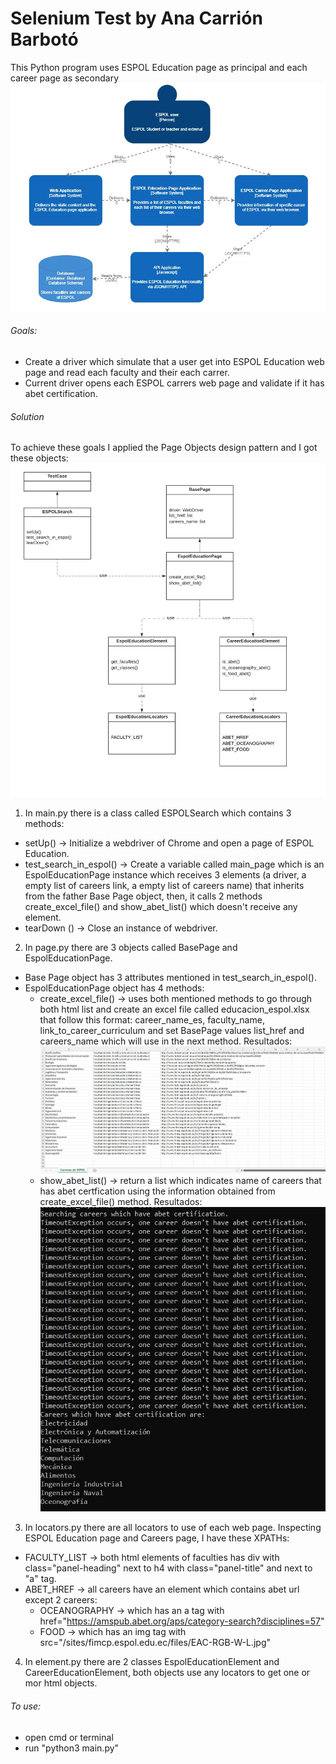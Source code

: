 # Selenium Test by Ana Carrión Barbotó

This Python program uses ESPOL Education page as principal and each career page as secondary
![](images/C4.JPG)

###### Goals:
- Create a driver which simulate that a user get into ESPOL Education web page and read each faculty and their each carrer. 
- Current driver opens each ESPOL carrers web page and validate if it has abet certification.

###### Solution
To achieve these goals I applied the Page Objects design pattern and I got these objects:
![](images/diagram_solution.jpeg)
1. In main.py there is a class called ESPOLSearch which contains 3 methods:
- setUp() -> Initialize a webdriver of Chrome and open a page of ESPOL Education.
- test_search_in_espol() -> Create a variable called main_page which is an EspolEducationPage instance which receives 3 elements (a driver, a empty list of careers link, a empty list of careers name) that inherits from the father Base Page object, then, it calls 2 methods create_excel_file() and show_abet_list() which doesn't receive any element.
- tearDown () -> Close an instance of webdriver.
2. In page.py there are 3 objects called BasePage and EspolEducationPage.
- Base Page object has 3 attributes mentioned in test_search_in_espol().
- EspolEducationPage object has 4 methods:
  - create_excel_file() -> uses both mentioned methods to go through both html list and create an excel file called educacion_espol.xlsx that follow this format: career_name_es, faculty_name, link_to_career_curriculum and set BasePage values list_href and careers_name which will use in the next method. Resultados:
  ![](images/exercise1.JPG)
  - show_abet_list() -> return a list which indicates name of careers that has abet certfication using the information obtained from create_excel_file() method. Resultados:
  ![](images/exercise2.JPG)
3. In locators.py there are all locators to use of each web page. Inspecting ESPOL Education page and Careers page, I have these XPATHs:
- FACULTY_LIST -> both html elements of faculties has div with class="panel-heading" next to h4 with class="panel-title" and next to "a" tag.
- ABET_HREF -> all careers have an element which contains abet url <a href="http://www.abet.org"></a> except 2 careers:
  - OCEANOGRAPHY -> which has an a tag with href="https://amspub.abet.org/aps/category-search?disciplines=57"
  - FOOD -> which has an img tag with src="/sites/fimcp.espol.edu.ec/files/EAC-RGB-W-L.jpg"
4. In element.py there are 2 classes EspolEducationElement and CareerEducationElement, both objects use any locators to get one or mor html objects.

###### To use:
- open cmd or terminal
- run "python3 main.py"

